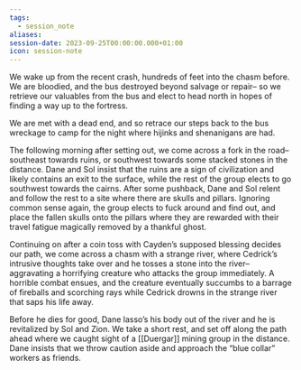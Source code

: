 ```yaml
---
tags:
  - session_note
aliases: 
session-date: 2023-09-25T00:00:00.000+01:00
icon: session-note
---
```


We wake up from the recent crash, hundreds of feet into the chasm before. We are bloodied, and the bus destroyed beyond salvage or repair– so we retrieve our valuables from the bus and elect to head north in hopes of finding a way up to the fortress.

We are met with a dead end, and so retrace our steps back to the bus wreckage to camp for the night where hijinks and shenanigans are had.

The following morning after setting out, we come across a fork in the road– southeast towards ruins, or southwest towards some stacked stones in the distance. Dane and Sol insist that the ruins are a sign of civilization and likely contains an exit to the surface, while the rest of the group elects to go southwest towards the cairns. After some pushback, Dane and Sol relent and follow the rest to a site where there are skulls and pillars. Ignoring common sense again, the group elects to fuck around and find out, and place the fallen skulls onto the pillars where they are rewarded with their travel fatigue magically removed by a thankful ghost.

Continuing on after a coin toss with Cayden’s supposed blessing decides our path, we come across a chasm with a strange river, where Cedrick’s intrusive thoughts take over and he tosses a stone into the river– aggravating a horrifying creature who attacks the group immediately. A horrible combat ensues, and the creature eventually succumbs to a barrage of fireballs and scorching rays while Cedrick drowns in the strange river that saps his life away.

Before he dies for good, Dane lasso’s his body out of the river and he is revitalized by Sol and Zion. We take a short rest, and set off along the path ahead where we caught sight of a [[Duergar]] mining group in the distance. Dane insists that we throw caution aside and approach the “blue collar” workers as friends.
